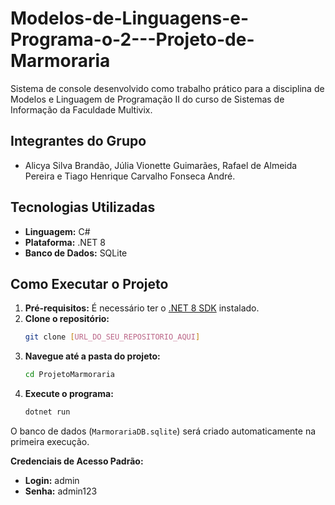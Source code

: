 # Modelos-de-Linguagens-e-Programa-o-2---Projeto-de-Marmoraria

Sistema de console desenvolvido como trabalho prático para a disciplina de Modelos e Linguagem de Programação II do curso de Sistemas de Informação da Faculdade Multivix.

## Integrantes do Grupo

* Alicya Silva Brandão, Júlia Vionette Guimarães, Rafael de Almeida Pereira e Tiago Henrique Carvalho Fonseca André.

## Tecnologias Utilizadas

* **Linguagem:** C#
* **Plataforma:** .NET 8
* **Banco de Dados:** SQLite

## Como Executar o Projeto

1.  **Pré-requisitos:** É necessário ter o [.NET 8 SDK](https://dotnet.microsoft.com/download/dotnet/8.0) instalado.
2.  **Clone o repositório:**
    ```bash
    git clone [URL_DO_SEU_REPOSITORIO_AQUI]
    ```
3.  **Navegue até a pasta do projeto:**
    ```bash
    cd ProjetoMarmoraria
    ```
4.  **Execute o programa:**
    ```bash
    dotnet run
    ```
O banco de dados (`MarmorariaDB.sqlite`) será criado automaticamente na primeira execução.

**Credenciais de Acesso Padrão:**
* **Login:** admin
* **Senha:** admin123
